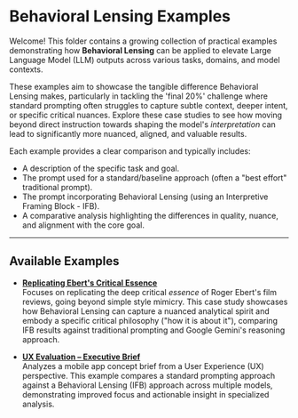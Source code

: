 # Behavioral Lensing Examples

Welcome! This folder contains a growing collection of practical examples demonstrating how **Behavioral Lensing** can be applied to elevate Large Language Model (LLM) outputs across various tasks, domains, and model contexts.

These examples aim to showcase the tangible difference Behavioral Lensing makes, particularly in tackling the 'final 20%' challenge where standard prompting often struggles to capture subtle context, deeper intent, or specific critical nuances. Explore these case studies to see how moving beyond direct instruction towards shaping the model's *interpretation* can lead to significantly more nuanced, aligned, and valuable results.

Each example provides a clear comparison and typically includes:

*   A description of the specific task and goal.
*   The prompt used for a standard/baseline approach (often a "best effort" traditional prompt).
*   The prompt incorporating Behavioral Lensing (using an Interpretive Framing Block - IFB).
*   A comparative analysis highlighting the differences in quality, nuance, and alignment with the core goal.

---

## Available Examples
*   **[Replicating Ebert's Critical Essence](./deep-replication-roger-ebert/)**  
    Focuses on replicating the deep critical *essence* of Roger Ebert's film reviews, going beyond simple style mimicry. This case study showcases how Behavioral Lensing can capture a nuanced analytical spirit and embody a specific critical philosophy ("how it is about it"), comparing IFB results against traditional prompting and Google Gemini's reasoning approach.
    
*   **[UX Evaluation – Executive Brief](./ux-executive-brief-analysis/)**  
    Analyzes a mobile app concept brief from a User Experience (UX) perspective. This example compares a standard prompting approach against a Behavioral Lensing (IFB) approach across multiple models, demonstrating improved focus and actionable insight in specialized analysis.
